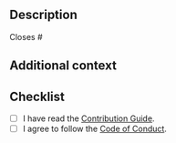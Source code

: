 ## Description

<!-- Describe your changes in detail. -->

<!--
If it resolves an open issue, link to the issue here, otherwise remove this
line.
-->

Closes #

## Additional context

<!-- If you have any other context, describe them here. -->

## Checklist

- [ ] I have read the [Contribution Guide].
- [ ] I agree to follow the [Code of Conduct].

[Contribution Guide]: https://github.com/sorairolake/lzip-go/blob/develop/CONTRIBUTING.adoc
[Code of Conduct]: https://github.com/sorairolake/lzip-go/blob/develop/CODE_OF_CONDUCT.md
